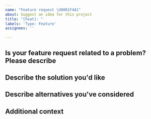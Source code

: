 ```yaml
---
name: "Feature request \U0001F4A1"
about: Suggest an idea for this project
title: "[Feat]: "
labels: 'Type: Feature'
assignees: ''

---
```


## Is your feature request related to a problem? Please describe

<!-- A clear and concise description of what the problem is. Ex. I'm always frustrated when [...] -->

## Describe the solution you'd like

 <!-- A clear and concise description of what you want to happen. -->

## Describe alternatives you've considered

 <!--A clear and concise description of any alternative solutions or features you've considered. -->

## Additional context

 <!-- Add any other context or screenshots about the enhancement here. -->
